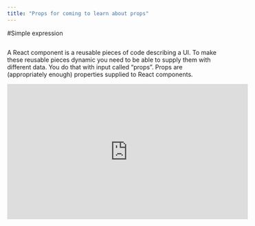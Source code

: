 ```yaml
---
title: "Props for coming to learn about props"
---
```


#Simple expression 

```jsx

```









A React component is a reusable pieces of code describing a UI. To make these reusable pieces
        dynamic you need to be able to supply them with different data. You do that with input called
      “props”. Props are (appropriately enough) properties supplied to React components.



<iframe width="560" height="315" src="https://www.youtube.com/embed/4n0xNbfJLR8" frameborder="0" allowfullscreen></iframe>